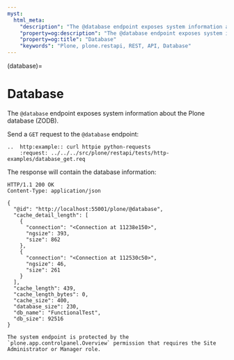 ```yaml
---
myst:
  html_meta:
    "description": "The @database endpoint exposes system information about the Plone database (ZODB)."
    "property=og:description": "The @database endpoint exposes system information about the Plone database (ZODB)."
    "property=og:title": "Database"
    "keywords": "Plone, plone.restapi, REST, API, Database"
---
```


(database)=

# Database

The `@database` endpoint exposes system information about the Plone database (ZODB).

Send a `GET` request to the `@database` endpoint:

```{eval-rst}
..  http:example:: curl httpie python-requests
    :request: ../../../src/plone/restapi/tests/http-examples/database_get.req
```

The response will contain the database information:

```http
HTTP/1.1 200 OK
Content-Type: application/json

{
  "@id": "http://localhost:55001/plone/@database",
  "cache_detail_length": [
    {
      "connection": "<Connection at 11238e150>",
      "ngsize": 393,
      "size": 862
    },
    {
      "connection": "<Connection at 112530c50>",
      "ngsize": 46,
      "size": 261
    }
  ],
  "cache_length": 439,
  "cache_length_bytes": 0,
  "cache_size": 400,
  "database_size": 230,
  "db_name": "FunctionalTest",
  "db_size": 92516
}
```

```{note}
The system endpoint is protected by the `plone.app.controlpanel.Overview` permission that requires the Site Administrator or Manager role.
```
